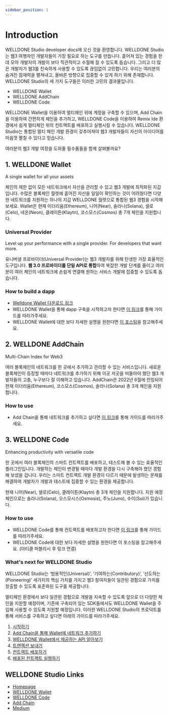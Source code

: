 ```yaml
---
sidebar_position: 1
---
```


# Introduction

WELLDONE Studio developer docs에 오신 것을 환영합니다. WELLDONE Studio는 웹3 여행자인 개발자들이 가장 필요로 하는 도구를 만듭니다. 흩어져 있는 경험을 한 데 모아 개발자의 개발이 보다 직관적이고 수월해 질 수 있도록 돕습니다. 그리고 더 많은 개발자가 웹3를 친숙하게 사용할 수 있도록 끊임없이 고민합니다. 우리는 여러분의 숨겨진 잠재력을 펼쳐내고, 올바른 방향으로 집중할 수 있게 하기 위해 존재합니다. WELLDONE Studio의 세 가지 도구들은 이러한 고민의 결과물입니다.

- WELLDONE Wallet
- WELLDONE AddChain
- WELLDONE Code

WELLDONE Wallet을 이용하여 멀티체인 위에 계정을 구축할 수 있으며, Add Chain을 이용하여 간편하게 체인을 추가하고, WELLDONE Code을 이용하여 Remix Ide 환경에서 쉽게 멀티체인 위의 컨트랙트를 배포하고 실행시킬 수 있습니다. WELLDONE Studio는 통합된 멀티 체인 개발 환경이 갖추어져야 웹3 개발자들이 자신의 아이디어를 마음껏 펼칠 수 있다고 믿습니다.

여러분의 웹3 개발 여정을 도와줄 필수품들을 함께 살펴볼까요?

## 1. WELLDONE Wallet

A single wallet for all your assets

체인의 제한 없이 모든 네트워크에서 자산을 관리할 수 있고 웹3 개발에 최적화된 지갑입니다. 수많은 블록체인 월렛에 흩어진 자산을 일일이 확인하는 것이 어려웠다면 다양한 네트워크를 지원하는 하나의 지갑 WELLDONE 월렛으로 통합된 웹3 경험을 시작해보세요. Wallet은 현재 이더리움(Ethereum), 니어(Near), 솔라나(Solana), 셀로(Celo), 네온(Neon), 클레이튼(Klaytn), 코스모스(Cosmos) 총 7개 체인을 지원합니다.

### Universal Provider[](https://docs.welldonestudio.io/ko/docs/intro#universal-provider)

Level up your performance with a single provider. For developers that want more.

유니버셜 프로바이더(Universal Provider)는 웹3 개발자를 위해 탄생한 가장 효율적인 도구입니다. **웹 3.0 프로바이더를 단일 API로 통합**하여 복잡한 개발 단계를 줄이고 여러분이 여러 체인의 네트워크에 손쉽게 연결해 원하는 서비스 개발에 집중할 수 있도록 돕습니다.

### How to build a dapp

- [Welldone Wallet 다운로드 링크](https://chrome.google.com/webstore/detail/welldone-wallet/bmkakpenjmcpfhhjadflneinmhboecjf?hl=ko)
- WELLDONE Wallet을 통해 dapp 구축을 시작하고자 한다면 [이 링크](https://docs.welldonestudio.io/docs/getting-started)를 통해 가이드를 따라가주세요.
- WELLDONE Wallet에 대한 보다 자세한 설명을 원한다면 [이 포스팅](https://medium.com/dsrv/%EB%A9%80%ED%8B%B0%EC%B2%B4%EC%9D%B8-%EA%B7%B8-%EC%9D%B4%EC%83%81%EC%9D%98-%EA%B2%BD%ED%97%98-%EC%8B%9C%EC%9E%91%EB%B6%80%ED%84%B0-%EB%8B%A4%EB%A5%B4%EA%B2%8C-welldone-%EC%9B%94%EB%A0%9B-%EB%9F%B0%EC%B9%AD-374c9f6890b8)을 참고해주세요.

## 2. WELLDONE AddChain

Multi-Chain Index for Web3

여러 블록체인의 네트워크를 한 곳에서 추가하고 관리할 수 있는 서비스입니다. 새로운 블록체인이 등장할 때마다 네트워크를 추가하기 위해 이곳 저곳을 떠돌아야 했던 웹3 개발자들의 고충, 누구보다 잘 이해하고 있습니다. AddChain은 2022년 6월에 런칭되어 현재 이더리움(Ethereum), 코스모스(Cosmos), 솔라나(Solana) 총 3개 체인을 지원합니다.

### How to use

- Add Chain을 통해 네트워크를 추가하고 싶다면 [이 링크](https://docs.welldonestudio.io/docs/ko/add-chain)를 통해 가이드를 따라가주세요.

## 3. WELLDONE Code

Enhancing productivity with versatile code

한 곳에서 여러 블록체인의 스마트 컨트랙트를 배포하고, 테스트해 볼 수 있는 효율적인 플러그인입니다. 개발하는 체인이 변경될 때마다 개발 환경을 다시 구축해야 했던 경험해 보셨을 겁니다. 우리는 스마트 컨트랙트 개발 환경이 다르기 때문에 발생하는 문제를 해결하여 개발자가 개발과 테스트에 집중할 수 있는 환경을 제공합니다.

현재 니어(Near), 셀로(Celo), 클레이튼(Klaytn) 총 3개 체인을 지원합니다. 지원 예정 체인으로는 솔라나(Solana), 오스모시스(Osmosis), 주노(Juno), 수이(Sui)가 있습니다.

### How to use

- WELLDONE Code를 통해 컨트랙트를 배포하고자 한다면 [이 링크](https://docs.welldonestudio.io/docs/ko/Deploy-and-Run)를 통해 가이드를 따라가주세요.
- WELLDONE Code에 대한 보다 자세한 설명을 원한다면 이 포스팅을 참고해주세요. (아티클 퍼블리시 후 링크 연결)

[](https://docs.welldonestudio.io/ko/docs/intro#what-problem-is-welldone-wallet-trying-to-solve)

### What's next for WELLDONE Studio[](https://docs.welldonestudio.io/ko/docs/intro#whats-next-for-welldone-wallet)

WELLDONE Studio는 ‘범용적인(Universal)’, ‘기여하는(Contributory)’, ‘선도하는(Pioneering)’ 세가지의 핵심 가치를 가지고 웹3 참여자들이 일관된 경험으로 가치를 창출할 수 있도록 표준화된 도구를 제공합니다.

멀티체인 환경에서 보다 일관된 경험으로 개발을 지속할 수 있도록 앞으로 더 다양한 체인을 지원할 예정이며, 기존에 구축되어 있는 SDK들에서도 WELLDONE Wallet을 주입해 사용할 수 있도록 지원할 예정입니다. 이러한 WELLDONE Studio의 프로덕트를 통해 서비스를 구축하고 싶다면 아래의 가이드를 따라가주세요.

1. [시작하기](https://docs.welldonestudio.io/ko/docs/getting-started)
2. [Add Chain을 통해 Wallet에 네트워크 추가하기](https://docs.welldonestudio.io/ko/docs/add-chain)
3. [WELLDONE Wallet에서 제공하는 API 알아보기](https://docs.welldonestudio.io/ko/docs/category/provider-api)
4. [트랜젝션 보내기](https://docs.welldonestudio.io/ko/docs/Sending%20Transactions)
5. [컨트랙트 배포하기](https://docs.welldonestudio.io/ko/docs/category/deploy-and-run)
6. [배포된 컨트랙트 실행하기](https://docs.welldonestudio.io/ko/docs/Execute-the-Contract)

## WELLDONE Studio Links[](https://docs.welldonestudio.io/ko/docs/intro#welldone-links)

- [Homepage](https://welldonestudio.io/)
- [WELLDONE Wallet](https://chrome.google.com/webstore/detail/welldone-wallet/bmkakpenjmcpfhhjadflneinmhboecjf?hl=en-GB&authuser=0)
- [WELLDONE Code](https://remix-plugin.welldonestudio.io/)
- [Add Chain](https://welldonestudio.io/)
- [Medium](https://medium.com/dsrv/ko-introducing-%EC%9B%B0%EB%8D%98-%EC%8A%A4%ED%8A%9C%EB%94%94%EC%98%A4-%EC%97%AC%EB%9F%AC%EB%B6%84%EC%9D%98-%EC%9B%B93-%EC%97%AC%ED%96%89%EC%9D%84-%ED%95%A8%EA%BB%98%ED%95%A9%EB%8B%88%EB%8B%A4-970b3da675c3)
